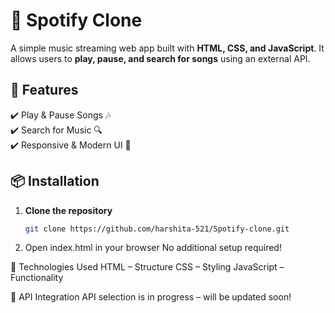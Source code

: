 # 🎵 Spotify Clone

A simple music streaming web app built with **HTML, CSS, and JavaScript**. It allows users to **play, pause, and search for songs** using an external API.

## 🌟 Features
✔️ Play & Pause Songs 🎶  
✔️ Search for Music 🔍  
✔️ Responsive & Modern UI 🎨   

## 📦 Installation  
1. **Clone the repository**  
   ```sh
   git clone https://github.com/harshita-521/Spotify-clone.git

2. Open index.html in your browser
No additional setup required!

🔧 Technologies Used
HTML – Structure
CSS – Styling
JavaScript – Functionality

🎤 API Integration
API selection is in progress – will be updated soon!


